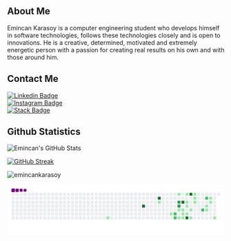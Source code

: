 ## About Me

Emincan Karasoy is a computer engineering student who develops himself in software technologies, follows these technologies closely and is open to innovations. He is a creative, determined, motivated and extremely energetic person with a passion for creating real results on his own and with those around him.

## Contact Me

[![Linkedin Badge](https://img.shields.io/badge/emincankarasoy-follow%20on%20linkedin-blue?style=for-the-badge&logo=linkedin)](https://www.linkedin.com/in/emincankarasoy/)<br>
[![Instagram Badge](https://img.shields.io/badge/emincankarasoy-follow%20on%20instagram-red?style=for-the-badge&logo=instagram)](https://www.instagram.com/emincankarasoy/)<br>
[![Stack Badge](https://img.shields.io/badge/emincankarasoy-follow%20on%20stackoverflow-orange?style=for-the-badge&logo=stackoverflow)](https://stackoverflow.com/users/15204920/emincan-karasoy?tab=profi)

## Github Statistics


![Emincan's GitHub Stats](https://github-readme-stats.vercel.app/api?username=emincankarasoy&show_icons=true)

[![GitHub Streak](http://github-readme-streak-stats.herokuapp.com?user=emincankarasoy&theme=black-ice&date_format=M%20j%5B%2C%20Y%5D&border=63D8DD)](https://git.io/streak-stats)

<p align="left"> <img src="https://komarev.com/ghpvc/?username=emincankarasoy&label=Visitors&color=0e75b6&style=flat" alt="emincankarasoy" /> </p>

![snake gif](https://github.com/emincankarasoy/emincankarasoy/blob/output/github-contribution-grid-snake.gif)

